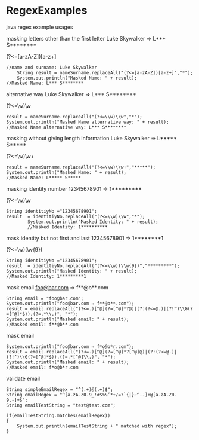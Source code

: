 # RegexExamples
java regex example usages

masking letters other than the first letter Luke Skywalker ⇒ L*** S********
  
  (?<=[a-zA-Z])[a-z+]
```
//name and surname: Luke Skywalker
    String result = nameSurname.replaceAll("(?<=[a-zA-Z])[a-z+]","*");
    System.out.println("Masked Name: " + result);
//Masked Name: L*** S********
```
alternative way Luke Skywalker ⇒ L*** S********

(?<=\w)\w

```
result = nameSurname.replaceAll("(?<=\\w)\\w","*");
System.out.println("Masked Name alternative way: " + result);
//Masked Name alternative way: L*** S********
```

masking without giving length information Luke Skywalker ⇒ L***** S*****

(?<=\w)\w+
```
result = nameSurname.replaceAll("(?<=\\w)\\w+","*****");
System.out.println("Masked Name: " + result);
//Masked Name: L***** S*****
```

masking identity number 12345678901 ⇒ 1*********

(?<=\\w)\\w
```
String identitiyNo ="12345678901";
result  = identitiyNo.replaceAll("(?<=\\w)\\w","*");
        System.out.println("Masked Identity: " + result);
        //Masked Identity: 1**********
```

mask identity but not first and last 12345678901 ⇒ 1********1

(?<=\\w)(\\w{9})
```
String identitiyNo ="12345678901";
result  = identitiyNo.replaceAll("(?<=\\w)(\\w{9})","*********");
System.out.println("Masked Identity: " + result);
//Masked Identity: 1*********1
```

mask email foo@bar.com ⇒ f**@b**.com
```
String email = "foo@bar.com";
System.out.println("foo@bar.com ⇒ f**@b**.com");
result = email.replaceAll("(?<=.)[^@](?=[^@]*?@)|(?:(?<=@.)|(?!^)\\G(?=[^@]*$)).(?=.*\\.)", "*");
System.out.println("Masked email: " + result);
//Masked email: f**@b**.com
```

mask email 
```     
System.out.println("foo@bar.com ⇒ f*o@b*r.com");
result = email.replaceAll("(?<=.)[^@](?=[^@]*?[^@]@)|(?:(?<=@.)|(?!^)\\G(?=[^@]*$)).(?=.*[^@]\\.)", "*");
System.out.println("Masked email: " + result);
//Masked email: f*o@b*r.com
```

validate email
```  
String simpleEmailRegex = "^(.+)@(.+)$";
String emailRegex = "^[a-zA-Z0-9_!#$%&’*+/=?`{|}~^.-]+@[a-zA-Z0-9.-]+$";
String emailTestString = "test@test.com";

if(emailTestString.matches(emailRegex))
{
    System.out.println(emailTestString + " matched with regex");
}
```  
